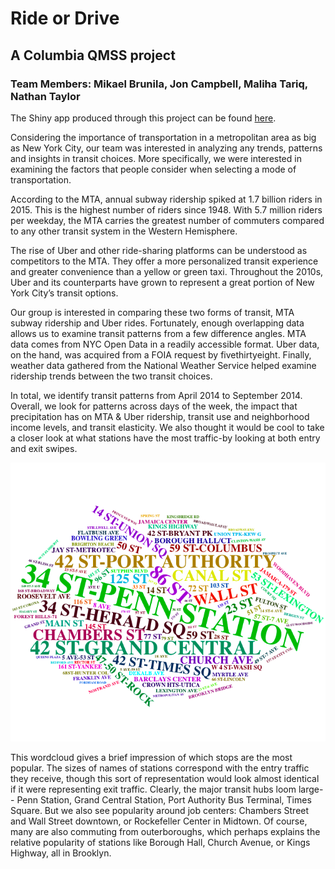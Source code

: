 # Ride or Drive
## A Columbia QMSS project
### Team Members: Mikael Brunila, Jon Campbell, Maliha Tariq, Nathan Taylor

The Shiny app produced through this project can be found [here](https://thisisnotaprogrammer.shinyapps.io/shiny_app/).

Considering the importance of transportation in a metropolitan area as big as New York City, our team was interested in analyzing any trends, patterns and insights in transit choices. More specifically, we were interested in examining the factors that people consider when selecting a mode of transportation.

According to the MTA, annual subway ridership spiked at 1.7 billion riders in 2015. This is the highest number of riders since 1948. With 5.7 million riders per weekday, the MTA carries the greatest number of commuters compared to any other transit system in the Western Hemisphere.

The rise of Uber and other ride-sharing platforms can be understood as competitors to the MTA. They offer a more personalized transit experience and greater convenience than a yellow or green taxi. Throughout the 2010s, Uber and its counterparts have grown to represent a great portion of New York City’s transit options.

Our group is interested in comparing these two forms of transit, MTA subway ridership and Uber rides. Fortunately, enough overlapping data allows us to examine transit patterns from a few difference angles. MTA data comes from NYC Open Data in a readily accessible format. Uber data, on the hand, was acquired from a FOIA request by fivethirtyeight. Finally, weather data gathered from the National Weather Service helped examine ridership trends between the two transit choices.

In total, we identify transit patterns from April 2014 to September 2014. Overall, we look for patterns across days of the week, the impact that precipitation has on MTA & Uber ridership, transit use and neighborhood income levels, and transit elasticity. We also thought it would be cool to take a closer look at what stations have the most traffic-by looking at both entry and exit swipes.

![](entries.png)

This wordcloud gives a brief impression of which stops are the most popular. The sizes of names of stations correspond with the entry traffic they receive, though this sort of representation would look almost identical if it were representing exit traffic. Clearly, the major transit hubs loom large-- Penn Station, Grand Central Station, Port Authority Bus Terminal, Times Square. But we also see popularity around job centers: Chambers Street and Wall Street downtown, or Rockefeller Center in Midtown. Of course, many are also commuting from outerboroughs, which perhaps explains the relative popularity of  stations like Borough Hall, Church Avenue, or Kings Highway, all in Brooklyn. 

